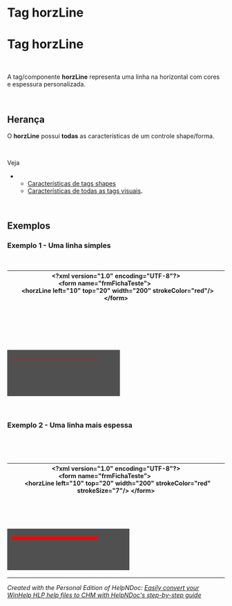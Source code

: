 # Tag horzLine

# Tag horzLine

&nbsp;

A tag/componente **horzLine** representa uma linha na horizontal com cores e espessura personalizada.

&nbsp;

## Herança

O **horzLine** possui **todas** as características de um controle shape/forma.&nbsp;

&nbsp;

Veja&nbsp;

* &nbsp;
  * [Características de tags shapes](<Caracteristicasdetagsshapes.md>)
  * [Características de todas as tags visuais](<Caracteristicasdetodasastagsvisu.md>)**.**

&nbsp;

## Exemplos

### Exemplo 1 - Uma linha simples

&nbsp;

| **\<?xml** version="1.0" encoding="UTF-8"**?\>** **\<form** name="frmFichaTeste"**\>**                 **\<horzLine** left="10" top="20" width="200" strokeColor="red"**/\>** **\</form\>** |
| --- |


&nbsp;

&nbsp;

&nbsp;

![Image](<lib/NewItem70.png>)

&nbsp;

### Exemplo 2 - Uma linha mais espessa

&nbsp;

&nbsp;

| **\<?xml** version="1.0" encoding="UTF-8"**?\>** **\<form** name="frmFichaTeste"**\>**                 **\<horzLine** left="10" top="20" width="200" strokeColor="red" strokeSize="7"**/\>** **\</form\>** |
| --- |


&nbsp;

&nbsp;

![Image](<lib/NewItem71.png>)

***
_Created with the Personal Edition of HelpNDoc: [Easily convert your WinHelp HLP help files to CHM with HelpNDoc's step-by-step guide](<https://www.helpndoc.com/step-by-step-guides/how-to-convert-a-hlp-winhelp-help-file-to-a-chm-html-help-help-file/>)_
